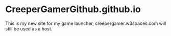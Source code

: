 # CreeperGamerGithub.github.io
This is my new site for my game launcher, creepergamer.w3spaces.com will still be used as a host.
